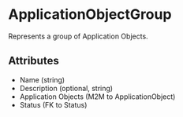 # ApplicationObjectGroup

Represents a group of Application Objects.

## Attributes

* Name (string)
* Description (optional, string)
* Application Objects (M2M to ApplicationObject)
* Status (FK to Status)

